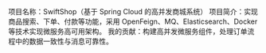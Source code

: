 项目名称：SwiftShop（基于 Spring Cloud 的高并发商城系统）
项目简介：实现商品搜索、下单、付款等功能，采用 OpenFeign、MQ、Elasticsearch、Docker 等技术实现微服务高可用架构。
我的贡献：构建高并发微服务组件，处理订单流程中的数据一致性与消息可靠性。

